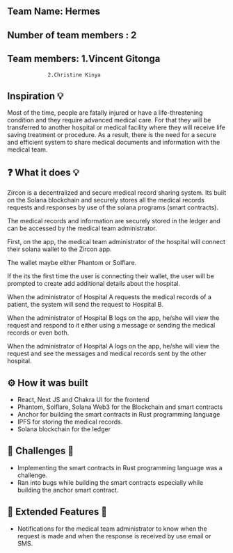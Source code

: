 ## Team Name: Hermes
## Number of team members : 2
## Team members: 1.Vincent Gitonga
                 2.Christine Kinya


## Inspiration 💡

Most of the time, people are fatally injured or have a life-threatening condition and they require advanced medical care.
For that they will be transferred to another hospital or medical facility where they will receive life saving treatment or procedure.
As a result, there is the need for a secure and efficient system to share medical documents and information with the medical team.

## ❓ What it does 💡
Zircon is a decentralized and secure medical record sharing system. Its built on the Solana blockchain and securely stores all the medical records requests and responses by use of the solana programs (smart contracts).

The medical records and information are securely stored in the ledger and can be accessed by the medical team administrator.

First, on the app, the medical team administrator of the hospital will connect their solana wallet to the Zircon app.

The wallet maybe either Phantom or Solflare.

If the its the first time the user is connecting their wallet, the user will be prompted to create add additional details about the hospital.

When the administrator of Hospital A requests the medical records of a patient, the system will send the request to Hospital B.

When the administrator of Hospital B logs on the app, he/she will view the request and respond to it either using a message or sending the medical records or even both.

When the administrator of Hospital A logs on the app, he/she will view the request and see the messages and medical records sent by the other hospital.

## ⚙ How it was built
- React, Next JS and Chakra UI for the frontend
- Phantom, Solflare, Solana Web3 for the Blockchain and smart contracts
- Anchor for building the smart contracts in Rust programming language
- IPFS for storing the medical records.
- Solana blockchain for the ledger

## 🚧 Challenges 🚧
- Implementing the smart contracts in Rust programming language was a challenge.
- Ran into bugs while building the smart contracts especially while building the anchor smart contract.


## 🚀 Extended Features 🚀
- Notifications for the medical team administrator to know when the request is made and when the response is received by use email or SMS.
